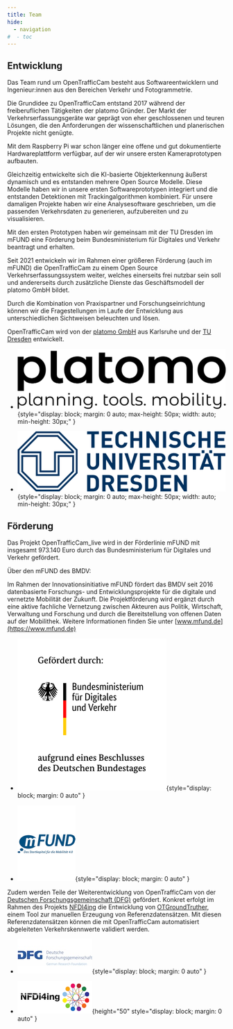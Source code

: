 ```yaml
---
title: Team
hide:
  - navigation
#  - toc
---
```


## Entwicklung

Das Team rund um OpenTrafficCam besteht aus Softwareentwicklern und Ingenieur:innen
aus den Bereichen Verkehr und Fotogrammetrie.

Die Grundidee zu OpenTrafficCam entstand 2017 während der freiberuflichen Tätigkeiten
der platomo Gründer.
Der Markt der Verkehrserfassungsgeräte war geprägt von eher geschlossenen
und teuren Lösungen, die den Anforderungen der wissenschaftlichen und
planerischen Projekte nicht genügte.

Mit dem Raspberry Pi war schon länger eine offene und gut dokumentierte
Hardwareplattform verfügbar, auf der wir unsere ersten Kameraprototypen
aufbauten.

Gleichzeitig entwickelte sich die KI-basierte Objekterkennung äußerst dynamisch und
es entstanden mehrere Open Source Modelle.
Diese Modelle haben wir in unsere ersten Softwareprototypen integriert und
die entstanden Detektionen mit Trackingalgorithmen kombiniert.
Für unsere damaligen Projekte haben wir eine Analysesoftware geschrieben,
um die passenden Verkehrsdaten zu generieren, aufzubereiten und zu visualisieren.

Mit den ersten Prototypen haben wir gemeinsam mit der TU Dresden im mFUND
eine Förderung beim Bundesministerium für Digitales und Verkehr beantragt und erhalten.

Seit 2021 entwickeln wir im Rahmen einer größeren Förderung (auch im mFUND) die OpenTrafficCam
zu einem Open Source Verkehrserfassungssystem weiter, welches einerseits frei nutzbar sein soll
und andererseits durch zusätzliche Dienste das Geschäftsmodell der platomo GmbH bildet.

Durch die Kombination von Praxispartner und Forschungseinrichtung können wir die Fragestellungen
im Laufe der Entwicklung aus unterschiedlichen Sichtweisen beleuchten und lösen.

OpenTrafficCam wird von der [platomo GmbH](https://platomo.de/) aus Karlsruhe
und der [TU Dresden](https://tu-dresden.de/bu/verkehr/ivs/msp) entwickelt.

<div class="grid cards" markdown>

- ![platomo](assets/img/platomo_logo_black.svg){style="display: block; margin: 0 auto; max-height: 50px; width: auto; min-height: 30px;" }

- ![TU Dresden](assets/img/Logo_TU_Dresden.svg){style="display: block; margin: 0 auto; max-height: 50px; width: auto; min-height: 30px;" }

</div>

## Förderung

Das Projekt OpenTrafficCam_live wird in der Förderlinie mFUND mit
insgesamt 973.140 Euro durch das Bundesministerium für Digitales und Verkehr gefördert.

Über den mFUND des BMDV:

Im Rahmen der Innovationsinitiative mFUND fördert das BMDV seit 2016 datenbasierte Forschungs-
und Entwicklungsprojekte für die digitale und vernetzte Mobilität der Zukunft.
Die Projektförderung wird ergänzt durch eine aktive fachliche Vernetzung zwischen Akteuren
aus Politik, Wirtschaft, Verwaltung und Forschung und durch die Bereitstellung von offenen Daten
auf der Mobilithek. Weitere Informationen finden Sie unter [www.mfund.de](https://www.mfund.de)

<div class="grid cards" markdown>

- ![German Federal Ministry for Digital and Transport](assets/img/bmdv_logo.svg){style="display: block; margin: 0 auto" }

- ![mFUND](assets/img/mfund_logo.png){style="display: block; margin: 0 auto" }

</div>

Zudem werden Teile der Weiterentwicklung von OpenTrafficCam von der [Deutschen Forschungsgemeinschaft (DFG)](https://www.dfg.de/) gefördert.
Konkret erfolgt im Rahmen des Projekts [NFDI4ing](https://nfdi4ing.de/) die Entwicklung von [OTGroundTruther](https://github.com/OpenTrafficCam/OTGroundTruther),
 einem Tool zur manuellen Erzeugung von Referenzdatensätzen.
Mit diesen Referenzdatensätzen können die mit OpenTrafficCam automatisiert abgeleiteten Verkehrskennwerte validiert werden.

<div class="grid cards" markdown>

- ![DFG](assets/img/DFG-logo-international.jpg){style="display: block; margin: 0 auto" }

- ![NFDI4ing](assets/img/NFDI4Ing.png){height="50" style="display: block; margin: 0 auto" }

</div>
